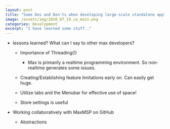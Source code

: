 ```yaml
---
layout: post
title: "Some Dos and Don'ts when developing large-scale standalone applications in MaxMSP"
image: /assets/img/2020_07_19_va_main.png
categories: Development
excerpt: "I have learned some stuff.."
---
```


* lessons learned? What can I say to other max developers?
  * Importance of Threading(!)
    * Max is primarily a realtime programming environment. So non-realtime generates some issues.
  * Creating/Establishing feature limitations early on. Can easily get huge.
  * Utilize tabs and the Menubar for effective use of space!

  * Store settings is useful

* Working collaboratively with MaxMSP on GitHub
  * Abstractions
